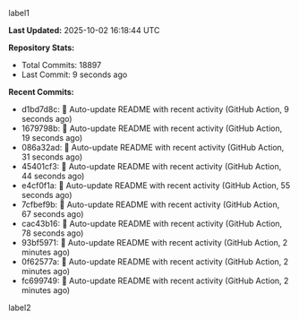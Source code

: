 
label1 
<!-- ACTIVITY_START -->
**Last Updated:** 2025-10-02 16:18:44 UTC

**Repository Stats:**
- Total Commits: 18897
- Last Commit: 9 seconds ago

**Recent Commits:**
- d1bd7d8c: 🤖 Auto-update README with recent activity (GitHub Action, 9 seconds ago)
- 1679798b: 🤖 Auto-update README with recent activity (GitHub Action, 19 seconds ago)
- 086a32ad: 🤖 Auto-update README with recent activity (GitHub Action, 31 seconds ago)
- 45401cf3: 🤖 Auto-update README with recent activity (GitHub Action, 44 seconds ago)
- e4cf0f1a: 🤖 Auto-update README with recent activity (GitHub Action, 55 seconds ago)
- 7cfbef9b: 🤖 Auto-update README with recent activity (GitHub Action, 67 seconds ago)
- cac43b16: 🤖 Auto-update README with recent activity (GitHub Action, 78 seconds ago)
- 93bf5971: 🤖 Auto-update README with recent activity (GitHub Action, 2 minutes ago)
- 0f62577a: 🤖 Auto-update README with recent activity (GitHub Action, 2 minutes ago)
- fc699749: 🤖 Auto-update README with recent activity (GitHub Action, 2 minutes ago)
<!-- ACTIVITY_END -->

label2
